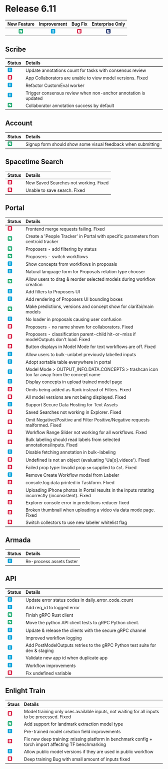 # Release 6.11

| New Feature | Improvement | Bug Fix | Enterprise Only |
| :---: | :---: | :---: | :---: |
| ![new-feature](../../.gitbook/assets/new_feature%20%281%29%20%281%29%20%28125%29.jpg) | ![improvement](../../.gitbook/assets/improvement%20%2819%29%20%28562%29.jpg) | ![bug](../../.gitbook/assets/bug%20%28196%29%20%28452%29%20%28883%29.jpg) | ![enterprise](../../.gitbook/assets/enterprise%20%2818%29%20%2816%29%20%281%29%20%2826%29.jpg) |

## Scribe

| Status | Details |
| :--- | :--- |
| ![improvement](../../.gitbook/assets/improvement%20%2819%29%20%28416%29.jpg) | Update annotations count for tasks with consensus review |
| ![bug](../../.gitbook/assets/bug%20%28196%29%20%28452%29%20%28981%29.jpg) | App Collaborators are unable to view model versions. Fixed |
| ![improvement](../../.gitbook/assets/improvement%20%2819%29%20%2850%29.jpg) | Refactor CustomEval worker |
| ![improvement](../../.gitbook/assets/improvement%20%2819%29%20%2851%29.jpg) | Trigger consensus review when non-anchor annotation is updated |
| ![new-feature](../../.gitbook/assets/new_feature%20%281%29%20%281%29%20%28111%29.jpg) | Collaborator annotation success by default |

## Account

| Status | Details |
| :--- | :--- |
| ![new-feature](../../.gitbook/assets/new_feature%20%281%29%20%281%29%20%28179%29.jpg) | Signup form should show some visual feedback when submitting |

## Spacetime Search

| Status | Details |
| :--- | :--- |
| ![bug](../../.gitbook/assets/bug%20%28196%29%20%28452%29%20%28483%29.jpg) | New Saved Searches not working. Fixed |
| ![bug](../../.gitbook/assets/bug%20%28196%29%20%28452%29%20%28537%29.jpg) | Unable to save search. Fixed |

## Portal

| Status | Details |
| :--- | :--- |
| ![bug](../../.gitbook/assets/bug%20%28196%29%20%28452%29%20%28949%29.jpg) | Frontend merge requests failing. Fixed |
| ![new-feature](../../.gitbook/assets/new_feature%20%281%29%20%281%29%20%2860%29.jpg) | Create a 'People Tracker' in Portal with specific parameters from centroid tracker |
| ![new-feature](../../.gitbook/assets/new_feature%20%281%29%20%281%29%20%28133%29.jpg) | Proposers - add filtering by status |
| ![new-feature](../../.gitbook/assets/new_feature%20%281%29%20%281%29%20%28259%29.jpg) | Proposers - switch workflows |
| ![improvement](../../.gitbook/assets/improvement%20%2819%29%20%28301%29.jpg) | Show concepts from workflows in proposals |
| ![improvement](../../.gitbook/assets/improvement%20%2819%29%20%28544%29.jpg) | Natural language form for Proposals relation type chooser |
| ![new-feature](../../.gitbook/assets/new_feature%20%281%29%20%281%29%20%2820%29.jpg) | Allow users to drag & reorder selected models during workflow creation |
| ![improvement](../../.gitbook/assets/improvement%20%2819%29%20%28800%29.jpg) | Add filters to Proposers UI |
| ![improvement](../../.gitbook/assets/improvement%20%2819%29%20%28442%29.jpg) | Add rendering of Proposers UI bounding boxes |
| ![new-feature](../../.gitbook/assets/new_feature%20%281%29%20%281%29%20%28136%29.jpg) | Make predictions, versions and concept show for clarifai/main models |
| ![improvement](../../.gitbook/assets/improvement%20%2819%29%20%28669%29.jpg) | No loader in proposals causing user confusion |
| ![bug](../../.gitbook/assets/bug%20%28196%29%20%28452%29%20%2878%29.jpg) | Proposers - no name shown for collaborators. Fixed |
| ![bug](../../.gitbook/assets/bug%20%28196%29%20%28452%29%20%28985%29.jpg) | Proposers - classification parent-child hit-or-miss if modelOutputs don't load. Fixed |
| ![bug](../../.gitbook/assets/bug%20%28196%29%20%28452%29%20%28302%29.jpg) | Button displays in Model Mode for text workflows are off. Fixed |
| ![improvement](../../.gitbook/assets/improvement%20%2819%29%20%28212%29.jpg) | Allow users to bulk-unlabel previously labelled inputs |
| ![improvement](../../.gitbook/assets/improvement%20%2819%29%20%28624%29.jpg) | Adopt sortable table everywhere in portal |
| ![improvement](../../.gitbook/assets/improvement%20%2819%29%20%28541%29.jpg) | Model Mode &gt; OUTPUT\_INFO.DATA.CONCEPTS &gt; trashcan icon too far away from the concept name |
| ![improvement](../../.gitbook/assets/improvement%20%2819%29%20%2892%29.jpg) | Display concepts in upload trained model page |
| ![bug](../../.gitbook/assets/bug%20%28196%29%20%28452%29%20%28415%29.jpg) | Omits being added as Rank instead of Filters. Fixed |
| ![bug](../../.gitbook/assets/bug%20%28196%29%20%28452%29%20%283%29.jpg) | All model versions are not being displayed. Fixed |
| ![improvement](../../.gitbook/assets/improvement%20%2819%29%20%28210%29.jpg) | Support Secure Data Hosting for Text Assets |
| ![bug](../../.gitbook/assets/bug%20%28196%29%20%28452%29%20%28474%29.jpg) | Saved Searches not working in Explorer. Fixed |
| ![bug](../../.gitbook/assets/bug%20%28196%29%20%28452%29%20%28169%29.jpg) | Omit Negative/Positive and Filter Positive/Negative requests malformed. Fixed |
| ![bug](../../.gitbook/assets/bug%20%28196%29%20%28452%29%20%28674%29.jpg) | Workflow Range Slider not working for all workflows. Fixed |
| ![bug](../../.gitbook/assets/bug%20%28196%29%20%28452%29%20%281118%29.jpg) | Bulk labeling should read labels from selected annotations/inputs. Fixed |
| ![improvement](../../.gitbook/assets/improvement%20%2819%29%20%28379%29.jpg) | Disable fetching annotation in bulk-labeling |
| ![bug](../../.gitbook/assets/bug%20%28196%29%20%28452%29%20%28141%29.jpg) | Undefined is not an object \(evaluating 'Ua\[o\].videos'\). Fixed |
| ![bug](../../.gitbook/assets/bug%20%28196%29%20%28452%29%20%28612%29.jpg) | Failed prop type: Invalid prop `sm` supplied to `Col`. Fixed |
| ![improvement](../../.gitbook/assets/improvement%20%2819%29%20%28297%29.jpg) | Remove Create Workflow modal from Labeler |
| ![bug](../../.gitbook/assets/bug%20%28196%29%20%28452%29%20%281037%29.jpg) | console.log data printed in Taskform. FIxed |
| ![bug](../../.gitbook/assets/bug%20%28196%29%20%28452%29%20%28594%29.jpg) | Uploading iPhone photos in Portal results in the inputs rotating incorrectly \(inconsistent\). Fixed |
| ![bug](../../.gitbook/assets/bug%20%28196%29%20%28452%29%20%28893%29.jpg) | Explorer console error in predictions reducer fixed |
| ![bug](../../.gitbook/assets/bug%20%28196%29%20%28452%29%20%2868%29.jpg) | Broken thumbnail when uploading a video via data mode page. Fixed |
| ![bug](../../.gitbook/assets/bug%20%28196%29%20%28452%29%20%28542%29.jpg) | Switch collectors to use new labeler whitelist flag |

## Armada

| Status | Details |
| :--- | :--- |
| ![improvement](../../.gitbook/assets/improvement%20%2819%29%20%28196%29.jpg) | Re-process assets faster |

## API

| Status | Details |
| :--- | :--- |
| ![improvement](../../.gitbook/assets/improvement%20%2819%29%20%28451%29.jpg) | Update error status codes in daily\_error\_code\_count |
| ![improvement](../../.gitbook/assets/improvement%20%2819%29%20%28107%29.jpg) | Add req\_id to logged error |
| ![new-feature](../../.gitbook/assets/new_feature%20%281%29%20%281%29%20%2837%29.jpg) | Finish gRPC Rust client |
| ![new-feature](../../.gitbook/assets/new_feature%20%281%29%20%281%29.jpg) | Move the python API client tests to gRPC Python client. |
| ![improvement](../../.gitbook/assets/improvement%20%2819%29%20%28737%29.jpg) | Update & release the clients with the secure gRPC channel |
| ![improvement](../../.gitbook/assets/improvement%20%2819%29%20%28243%29.jpg) | Improved workflow logging |
| ![improvement](../../.gitbook/assets/improvement%20%2819%29%20%28307%29.jpg) | Add PostModelOutputs retries to the gRPC Python test suite for dev & staging |
| ![improvement](../../.gitbook/assets/improvement%20%2819%29%20%28502%29.jpg) | Validate new app id when duplicate app |
| ![improvement](../../.gitbook/assets/improvement%20%2819%29%20%28720%29.jpg) | Workflow improvements |
| ![bug](../../.gitbook/assets/bug%20%28196%29%20%28452%29%20%28418%29.jpg) | Fix undefined variable |

## Enlight Train

| Staus | Details |
| :--- | :--- |
| ![bug](../../.gitbook/assets/bug%20%28196%29%20%28452%29%20%28655%29.jpg) | Model training only uses available inputs, not waiting for all inputs to be processed. Fixed |
| ![new-feature](../../.gitbook/assets/new_feature%20%281%29%20%281%29%20%28277%29.jpg) | Add support for landmark extraction model type |
| ![improvement](../../.gitbook/assets/improvement%20%2819%29%20%28657%29.jpg) | Pre-trained model creation field improvements |
| ![bug](../../.gitbook/assets/bug%20%28196%29%20%28452%29%20%285%29.jpg) | Fix new deep training: missing platform in benchmark config + torch import affecting TF benchmarking |
| ![improvement](../../.gitbook/assets/improvement%20%2819%29%20%2852%29.jpg) | Allow public model versions if they are used in public workflow |
| ![bug](../../.gitbook/assets/bug%20%28196%29%20%28452%29%20%28783%29.jpg) | Deep training Bug with small amount of inputs fixed |

